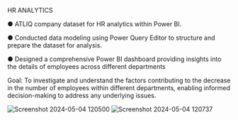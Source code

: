 HR ANALYTICS	

● ATLIQ company dataset for HR analytics within Power BI.

● Conducted data modeling using Power Query Editor to structure and prepare the dataset for analysis.

● Designed a comprehensive Power BI dashboard providing insights into the details of employees across different departments        

Goal: To investigate and understand the factors contributing to the decrease in the number of employees within different departments, enabling informed decision-making to address any underlying issues.

![Screenshot 2024-05-04 120500](https://github.com/Fahad-Abbas-Awan/Power-bi-HR-Analytics-Project/assets/145196436/f93b6998-670d-42c5-8e71-0782d8544339)
![Screenshot 2024-05-04 120737](https://github.com/Fahad-Abbas-Awan/Power-bi-HR-Analytics-Project/assets/145196436/a0575839-e4ef-4a24-834a-161ef7cae549)
